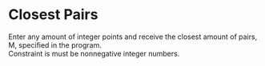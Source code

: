 # Closest Pairs

Enter any amount of integer points and receive the closest amount of pairs, M, specified in the program. <br>
Constraint is must be nonnegative integer numbers.
